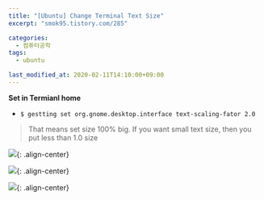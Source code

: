 ```yaml
---
title: "[Ubuntu] Change Terminal Text Size"
excerpt: "smok95.tistory.com/285"

categories:
  - 컴퓨터공학
tags:
  - ubuntu

last_modified_at: 2020-02-11T14:10:00+09:00
---
```


**Set in Termianl home**  
  - `$ gestting set org.gnome.desktop.interface text-scaling-fator 2.0`  

  > That means set size 100% big. If you want small text size, then you put less than 1.0 size  


![](https://eliotjang.github.io/assets/images/ubuntu/size-1.png){: .align-center}  

![](https://eliotjang.github.io/assets/images/ubuntu/size-2.png){: .align-center}  

![](https://eliotjang.github.io/assets/images/ubuntu/size-3.png){: .align-center}  
